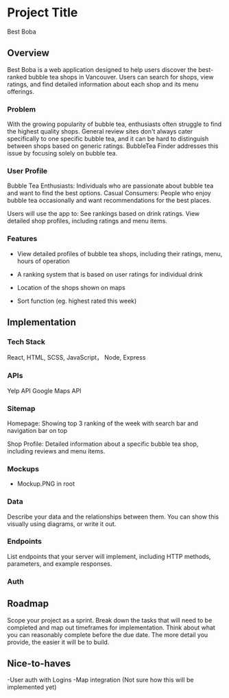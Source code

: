 # Project Title
Best Boba 

## Overview

Best Boba is a web application designed to help users discover the best-ranked bubble tea shops in Vancouver. Users can search for shops, view ratings, and find detailed information about each shop and its menu offerings.

### Problem

With the growing popularity of bubble tea, enthusiasts often struggle to find the highest quality shops. General review sites don't always cater specifically to one specific bubble tea, and it can be hard to distinguish between shops based on generic ratings. BubbleTea Finder addresses this issue by focusing solely on bubble tea.

### User Profile

Bubble Tea Enthusiasts: Individuals who are passionate about bubble tea and want to find the best options.
Casual Consumers: People who enjoy bubble tea occasionally and want recommendations for the best places.

Users will use the app to:
See rankings based on drink ratings.
View detailed shop profiles, including ratings and menu items.

### Features

- View detailed profiles of bubble tea shops, including their ratings, menu, hours of operation

- A ranking system that is based on user ratings for individual drink

- Location of the shops shown on maps

- Sort function (eg. highest rated this week)

## Implementation

### Tech Stack

React, HTML, SCSS, JavaScript， Node, Express

### APIs

Yelp API 
Google Maps API

### Sitemap

Homepage: Showing top 3 ranking of the week with search bar and navigation bar on top

Shop Profile: Detailed information about a specific bubble tea shop, including reviews and menu items.

### Mockups
- Mockup.PNG in root

### Data

Describe your data and the relationships between them. You can show this visually using diagrams, or write it out. 

### Endpoints

List endpoints that your server will implement, including HTTP methods, parameters, and example responses.

### Auth

## Roadmap

Scope your project as a sprint. Break down the tasks that will need to be completed and map out timeframes for implementation. Think about what you can reasonably complete before the due date. The more detail you provide, the easier it will be to build.

## Nice-to-haves

-User auth with Logins
-Map integration (Not sure how this will be implemented yet)

